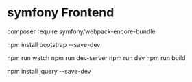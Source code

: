 # symfony Frontend

composer require symfony/webpack-encore-bundle

npm install bootstrap --save-dev

npm run watch
npm run dev-server
npm run dev
npm run build

npm install jquery --save-dev
